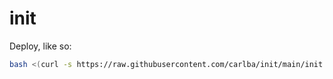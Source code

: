 # init

Deploy, like so:

```bash
bash <(curl -s https://raw.githubusercontent.com/carlba/init/main/init.sh)
```
